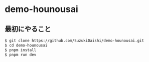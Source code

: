 # demo-hounousai

## 最初にやること
```sh
$ git clone https://github.com/SuzukiDaishi/demo-hounousai.git
$ cd demo-hounousai
$ pnpm install
$ pnpm run dev
```